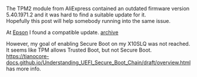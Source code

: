 The TPM2 module from AliExpress contained an outdated firmware version 5.40.1971.2 and it was hard to find a suitable update for it.  
Hopefully this post will help somebody running into the same issue.

At [Epson](http://faq.epsondirect.co.jp/faq/dl/app/servlet/qadoc?036908) I found a compatible update.
[archive](/assets/2023-07-14-tpm/tpm_fw_5_62_td160e.zip)

However, my goal of enabling Secure Boot on my X10SLQ was not reached. It seems like TPM allows Trusted Boot, but not Secure Boot.
https://tianocore-docs.github.io/Understanding_UEFI_Secure_Boot_Chain/draft/overview.html has more info.
